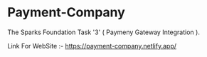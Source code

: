 # Payment-Company


The Sparks Foundation Task '3' ( Paymeny Gateway Integration ).


Link For WebSite :- https://payment-company.netlify.app/
